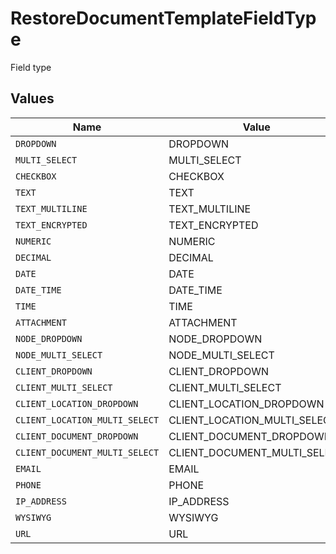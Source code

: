 # RestoreDocumentTemplateFieldType

Field type


## Values

| Name                           | Value                          |
| ------------------------------ | ------------------------------ |
| `DROPDOWN`                     | DROPDOWN                       |
| `MULTI_SELECT`                 | MULTI_SELECT                   |
| `CHECKBOX`                     | CHECKBOX                       |
| `TEXT`                         | TEXT                           |
| `TEXT_MULTILINE`               | TEXT_MULTILINE                 |
| `TEXT_ENCRYPTED`               | TEXT_ENCRYPTED                 |
| `NUMERIC`                      | NUMERIC                        |
| `DECIMAL`                      | DECIMAL                        |
| `DATE`                         | DATE                           |
| `DATE_TIME`                    | DATE_TIME                      |
| `TIME`                         | TIME                           |
| `ATTACHMENT`                   | ATTACHMENT                     |
| `NODE_DROPDOWN`                | NODE_DROPDOWN                  |
| `NODE_MULTI_SELECT`            | NODE_MULTI_SELECT              |
| `CLIENT_DROPDOWN`              | CLIENT_DROPDOWN                |
| `CLIENT_MULTI_SELECT`          | CLIENT_MULTI_SELECT            |
| `CLIENT_LOCATION_DROPDOWN`     | CLIENT_LOCATION_DROPDOWN       |
| `CLIENT_LOCATION_MULTI_SELECT` | CLIENT_LOCATION_MULTI_SELECT   |
| `CLIENT_DOCUMENT_DROPDOWN`     | CLIENT_DOCUMENT_DROPDOWN       |
| `CLIENT_DOCUMENT_MULTI_SELECT` | CLIENT_DOCUMENT_MULTI_SELECT   |
| `EMAIL`                        | EMAIL                          |
| `PHONE`                        | PHONE                          |
| `IP_ADDRESS`                   | IP_ADDRESS                     |
| `WYSIWYG`                      | WYSIWYG                        |
| `URL`                          | URL                            |